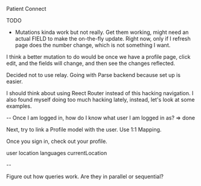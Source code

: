 Patient Connect


TODO
- Mutations kinda work but not really. Get them working, might need an actual FIELD to make the
on-the-fly update. Right now, only if I refresh page does the number change, which is
not something I want.

I think a better mutation to do would be once we have a profile page, click edit, and the fields
will change, and then see the changes reflected.

Decided not to use relay. Going with Parse backend because set up is easier.

I should think about using Reect Router instead of this hacking navigation.
I also found myself doing too much hacking lately, instead, let's look at some examples.

--
Once I am logged in, how do I know what user I am logged in as? => done

Next, try to link a Profile model with the user. Use 1:1 Mapping.


Once you sign in, check out your profile.

user
location
languages
currentLocation

--

Figure out how queries work. Are they in parallel or sequential?